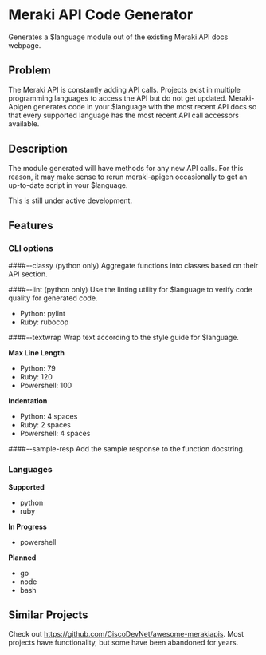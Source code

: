 # Meraki API Code Generator
Generates a $language module out of the existing Meraki API docs webpage. 

## Problem
The Meraki API is constantly adding API calls. Projects exist in multiple
programming languages to access the API but do not get updated. Meraki-Apigen
generates code in your $language with the most recent API docs so that every
supported language has the most recent API call accessors available.

## Description
The module generated will have methods for any new API calls.
For this reason, it may make sense to rerun meraki-apigen occasionally
to get an up-to-date script in your $language.

This is still under active development.

## Features
### CLI options
####--classy (python only)
Aggregate functions into classes based on their API section. 

####--lint (python only)
Use the linting utility for $language to verify code quality for 
generated code.

* Python: pylint
* Ruby: rubocop

####--textwrap
Wrap text according to the style guide for $language.

**Max Line Length**
* Python: 79
* Ruby: 120
* Powershell: 100

**Indentation**
* Python: 4 spaces
* Ruby: 2 spaces
* Powershell: 4 spaces

####--sample-resp
Add the sample response to the function docstring.

### Languages
**Supported**
* python
* ruby

**In Progress**
* powershell

**Planned**
* go
* node
* bash

## Similar Projects
Check out https://github.com/CiscoDevNet/awesome-merakiapis.
Most projects have functionality, but some have been abandoned for years.